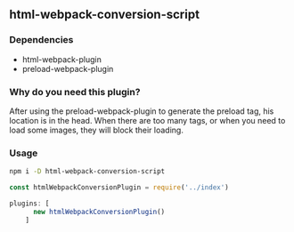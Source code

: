 ## html-webpack-conversion-script

### Dependencies

- html-webpack-plugin
- preload-webpack-plugin


### Why do you need this plugin?

After using the preload-webpack-plugin to generate the preload tag, his location is in the head. When there are too many tags, or when you need to load some images, they will block their loading.

### Usage

```bash
npm i -D html-webpack-conversion-script
```

```js
const htmlWebpackConversionPlugin = require('../index')

plugins: [
      new htmlWebpackConversionPlugin()
    ]
```